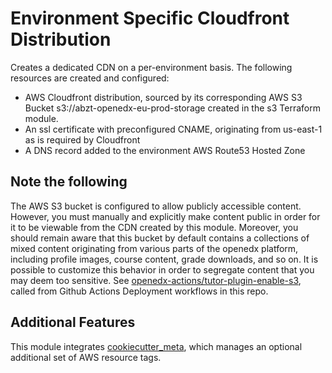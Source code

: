 # Environment Specific Cloudfront Distribution

Creates a dedicated CDN on a per-environment basis. The following resources are created and configured:

- AWS Cloudfront distribution, sourced by its corresponding AWS S3 Bucket s3://abzt-openedx-eu-prod-storage created in the s3 Terraform module.
- An ssl certificate with preconfigured CNAME, originating from us-east-1 as is required by Cloudfront
- A DNS record added to the environment AWS Route53 Hosted Zone

## Note the following

The AWS S3 bucket is configured to allow publicly accessible content. However, you must manually and explicitly make content public in order for it to be viewable from the CDN created by this module. Moreover, you should remain aware that this bucket by default contains a collections of mixed content originating from various parts of the openedx platform, including profile images, course content, grade downloads, and so on. It is possible to customize this behavior in order to segregate content that you may deem too sensitive. See [openedx-actions/tutor-plugin-enable-s3](https://github.com/openedx-actions/tutor-plugin-enable-s3), called from Github Actions Deployment workflows in this repo.

## Additional Features

This module integrates [cookiecutter_meta](../../../common/cookiecutter_meta/README.md), which manages an optional additional set of AWS resource tags.
